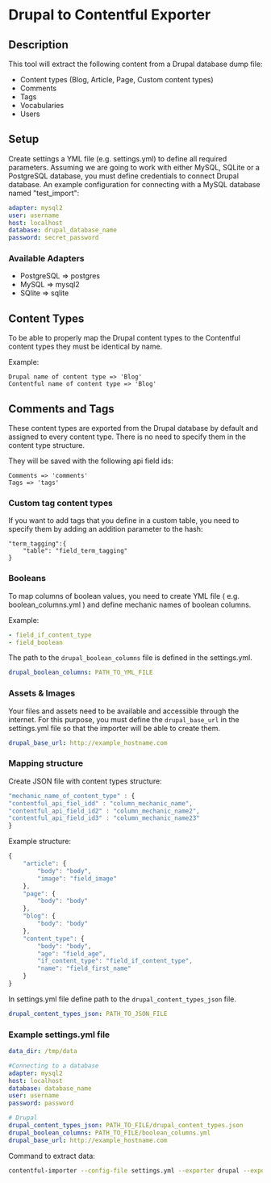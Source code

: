 Drupal to Contentful Exporter
=================

## Description
This tool will extract the following content from a Drupal database dump file:

* Content types (Blog, Article, Page, Custom content types)
* Comments
* Tags
* Vocabularies
* Users

## Setup ##

Create settings a YML file (e.g. settings.yml) to define all required parameters.
Assuming we are going to work with either MySQL, SQLite or a PostgreSQL database, you must define credentials to connect Drupal database.
An example configuration for connecting with a MySQL database named "test_import":

```yml
adapter: mysql2
user: username
host: localhost
database: drupal_database_name
password: secret_password
```

### Available Adapters ###

* PostgreSQL => postgres
* MySQL => mysql2
* SQlite => sqlite


## Content Types ##

To be able to properly map the Drupal content types to the Contentful content types they must be identical by name.

Example:

```
Drupal name of content type => 'Blog'
Contentful name of content type => 'Blog'
```

## Comments and Tags ##

These content types are exported from the Drupal database by default and assigned to every content type. There is no need to specify them in the content type structure.

They will be saved with the following api field ids:
```
Comments => 'comments'
Tags => 'tags'
```

### Custom tag content types ###

If you want to add tags that you define in a custom table, you need to specify them by adding an addition parameter to the hash:
```
"term_tagging":{
    "table": "field_term_tagging"
}
```

### Booleans ###

To map columns of boolean values, you need to create YML file ( e.g. boolean_columns.yml ) and define mechanic names of boolean columns.

Example:
```yml
- field_if_content_type
- field_boolean
```

The path to the  `drupal_boolean_columns` file is defined in the settings.yml.

```yml
drupal_boolean_columns: PATH_TO_YML_FILE
```

### Assets & Images ###

Your files and assets need to be available and accessible through the internet.
For this purpose, you must define the `drupal_base_url` in the settings.yml file so that the importer will be able to create them.

```yml
drupal_base_url: http://example_hostname.com
```

### Mapping structure ###

Create JSON file with content types structure:

```javascript
"mechanic_name_of_content_type" : {
"contentful_api_fiel_idd" : "column_mechanic_name",
"contentful_api_field_id2" : "column_mechanic_name2",
"contentful_api_field_id3" : "column_mechanic_name23"
}
```

Example structure:

```javascript
{
    "article": {
        "body": "body",
        "image": "field_image"
    },
    "page": {
        "body": "body"
    },
    "blog": {
        "body": "body"
    },
    "content_type": {
        "body": "body",
        "age": "field_age",
        "if_content_type": "field_if_content_type",
        "name": "field_first_name"
    }
}
```

In settings.yml file define path to the `drupal_content_types_json` file.

```yml
drupal_content_types_json: PATH_TO_JSON_FILE
```

### Example settings.yml file ###

```yml
data_dir: /tmp/data

#Connecting to a database
adapter: mysql2
host: localhost
database: database_name
user: username
password: password

# Drupal
drupal_content_types_json: PATH_TO_FILE/drupal_content_types.json
drupal_boolean_columns: PATH_TO_FILE/boolean_columns.yml
drupal_base_url: http://example_hostname.com
```

Command to extract data:

```bash
contentful-importer --config-file settings.yml --exporter drupal --export-json
```
